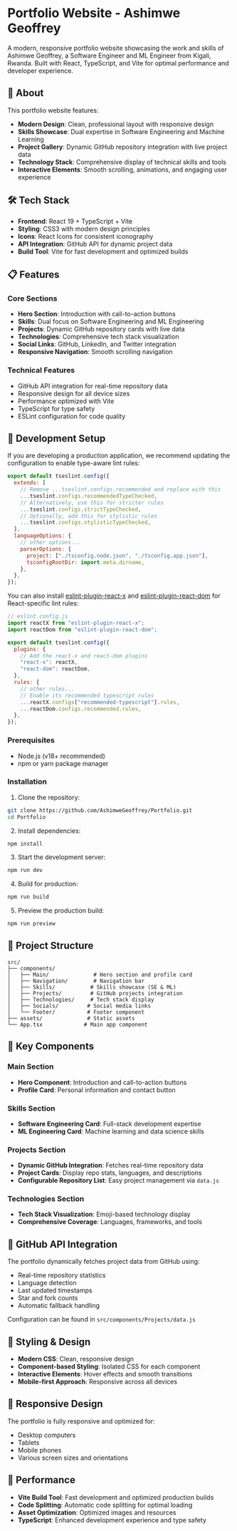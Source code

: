 # Portfolio Website - Ashimwe Geoffrey

A modern, responsive portfolio website showcasing the work and skills of Ashimwe Geoffrey, a Software Engineer and ML Engineer from Kigali, Rwanda. Built with React, TypeScript, and Vite for optimal performance and developer experience.

## 🚀 About

This portfolio website features:

- **Modern Design**: Clean, professional layout with responsive design
- **Skills Showcase**: Dual expertise in Software Engineering and Machine Learning
- **Project Gallery**: Dynamic GitHub repository integration with live project data
- **Technology Stack**: Comprehensive display of technical skills and tools
- **Interactive Elements**: Smooth scrolling, animations, and engaging user experience

## 🛠️ Tech Stack

- **Frontend**: React 19 + TypeScript + Vite
- **Styling**: CSS3 with modern design principles
- **Icons**: React Icons for consistent iconography
- **API Integration**: GitHub API for dynamic project data
- **Build Tool**: Vite for fast development and optimized builds

## 📋 Features

### Core Sections

- **Hero Section**: Introduction with call-to-action buttons
- **Skills**: Dual focus on Software Engineering and ML Engineering
- **Projects**: Dynamic GitHub repository cards with live data
- **Technologies**: Comprehensive tech stack visualization
- **Social Links**: GitHub, LinkedIn, and Twitter integration
- **Responsive Navigation**: Smooth scrolling navigation

### Technical Features

- GitHub API integration for real-time repository data
- Responsive design for all device sizes
- Performance optimized with Vite
- TypeScript for type safety
- ESLint configuration for code quality

## 🔧 Development Setup

If you are developing a production application, we recommend updating the configuration to enable type-aware lint rules:

```js
export default tseslint.config({
  extends: [
    // Remove ...tseslint.configs.recommended and replace with this
    ...tseslint.configs.recommendedTypeChecked,
    // Alternatively, use this for stricter rules
    ...tseslint.configs.strictTypeChecked,
    // Optionally, add this for stylistic rules
    ...tseslint.configs.stylisticTypeChecked,
  ],
  languageOptions: {
    // other options...
    parserOptions: {
      project: ["./tsconfig.node.json", "./tsconfig.app.json"],
      tsconfigRootDir: import.meta.dirname,
    },
  },
});
```

You can also install [eslint-plugin-react-x](https://github.com/Rel1cx/eslint-react/tree/main/packages/plugins/eslint-plugin-react-x) and [eslint-plugin-react-dom](https://github.com/Rel1cx/eslint-react/tree/main/packages/plugins/eslint-plugin-react-dom) for React-specific lint rules:

```js
// eslint.config.js
import reactX from "eslint-plugin-react-x";
import reactDom from "eslint-plugin-react-dom";

export default tseslint.config({
  plugins: {
    // Add the react-x and react-dom plugins
    "react-x": reactX,
    "react-dom": reactDom,
  },
  rules: {
    // other rules...
    // Enable its recommended typescript rules
    ...reactX.configs["recommended-typescript"].rules,
    ...reactDom.configs.recommended.rules,
  },
});
```

### Prerequisites

- Node.js (v18+ recommended)
- npm or yarn package manager

### Installation

1. Clone the repository:

```bash
git clone https://github.com/AshimweGeoffrey/Portfolio.git
cd Portfolio
```

2. Install dependencies:

```bash
npm install
```

3. Start the development server:

```bash
npm run dev
```

4. Build for production:

```bash
npm run build
```

5. Preview the production build:

```bash
npm run preview
```

## 📁 Project Structure

```
src/
├── components/
│   ├── Main/              # Hero section and profile card
│   ├── Navigation/        # Navigation bar
│   ├── Skills/           # Skills showcase (SE & ML)
│   ├── Projects/         # GitHub projects integration
│   ├── Technologies/     # Tech stack display
│   ├── Socials/         # Social media links
│   └── Footer/          # Footer component
├── assets/              # Static assets
└── App.tsx             # Main app component
```

## 🎯 Key Components

### Main Section

- **Hero Component**: Introduction and call-to-action buttons
- **Profile Card**: Personal information and contact button

### Skills Section

- **Software Engineering Card**: Full-stack development expertise
- **ML Engineering Card**: Machine learning and data science skills

### Projects Section

- **Dynamic GitHub Integration**: Fetches real-time repository data
- **Project Cards**: Display repo stats, languages, and descriptions
- **Configurable Repository List**: Easy project management via `data.js`

### Technologies Section

- **Tech Stack Visualization**: Emoji-based technology display
- **Comprehensive Coverage**: Languages, frameworks, and tools

## 🔌 GitHub API Integration

The portfolio dynamically fetches project data from GitHub using:

- Real-time repository statistics
- Language detection
- Last updated timestamps
- Star and fork counts
- Automatic fallback handling

Configuration can be found in `src/components/Projects/data.js`

## 🎨 Styling & Design

- **Modern CSS**: Clean, responsive design
- **Component-based Styling**: Isolated CSS for each component
- **Interactive Elements**: Hover effects and smooth transitions
- **Mobile-first Approach**: Responsive across all devices

## 📱 Responsive Design

The portfolio is fully responsive and optimized for:

- Desktop computers
- Tablets
- Mobile phones
- Various screen sizes and orientations

## 🚀 Performance

- **Vite Build Tool**: Fast development and optimized production builds
- **Code Splitting**: Automatic code splitting for optimal loading
- **Asset Optimization**: Optimized images and resources
- **TypeScript**: Enhanced development experience and type safety
